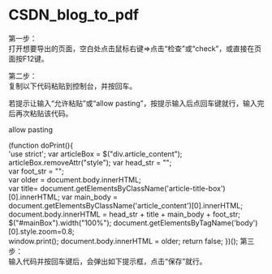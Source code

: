 # CSDN_blog_to_pdf

第一步：  
打开想要导出的页面，空白处点击鼠标右键⇒点击“检查”或“check”，或直接在页面按F12键。  

第二步：  
复制以下代码粘贴到控制台，并按回车。  

若提示让输入“允许粘贴”或“allow pasting”，按提示输入后点回车键就行，输入完后再次粘贴该代码。  

allow pasting  


(function doPrint(){      
	'use strict';
	var articleBox = $("div.article_content");
	articleBox.removeAttr("style");
	var head_str = "";       
	var foot_str = "";   
	var older = document.body.innerHTML;       
	var title= document.getElementsByClassName('article-title-box')[0].innerHTML; 
	var main_body = document.getElementsByClassName('article_content')[0].innerHTML;
	document.body.innerHTML = head_str + title + main_body + foot_str;
	$("#mainBox").width("100%");
	document.getElementsByTagName('body')[0].style.zoom=0.8;     
	window.print();
	document.body.innerHTML = older;
	return false;
})();
第三步：  
输入代码并按回车键后，会弹出如下提示框，点击“保存”就行。  
